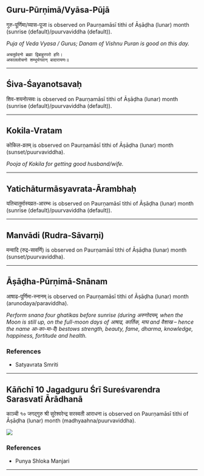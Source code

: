 ## Guru-Pūrṇimā/Vyāsa-Pūjā
गुरु-पूर्णिमा/व्यास-पूजा is observed on Paurṇamāsī tithi of Āṣāḍha (lunar) month (sunrise (default)/puurvaviddha (default)).

_Puja of Veda Vyasa / Gurus; Danam of Vishnu Puran is good on this day._

```
अचतुर्वदनो ब्रह्मा द्विबाहुरपरो हरिः।
अफाललोचनो शम्भुर्भगवान् बादारायणः॥
```

---
## Śiva-Śayanotsavaḥ
शिव-शयनोत्सवः is observed on Paurṇamāsī tithi of Āṣāḍha (lunar) month (sunrise (default)/puurvaviddha (default)).



---
## Kokila-Vratam
कोकिल-व्रतम् is observed on Paurṇamāsī tithi of Āṣāḍha (lunar) month (sunset/puurvaviddha).

_Pooja of Kokila for getting good husband/wife._

---
## Yatichāturmāsyavrata-Ārambhaḥ
यतिचातुर्मास्यव्रत-आरम्भः is observed on Paurṇamāsī tithi of Āṣāḍha (lunar) month (sunrise (default)/puurvaviddha (default)).



---
## Manvādi (Rudra-Sāvarṇi)
मन्वादि (रुद्र-सावर्णि) is observed on Paurṇamāsī tithi of Āṣāḍha (lunar) month (sunset/puurvaviddha).



---
## Āṣāḍha-Pūrṇimā-Snānam
आषाढ-पूर्णिमा-स्नानम् is observed on Paurṇamāsī tithi of Āṣāḍha (lunar) month (arunodaya/paraviddha).

_Perform snana four ghatikas before sunrise (during अरुणोदयम्, when the Moon is still up, on the full-moon days of आषाढ, कार्तिक, माघ and वैशाख – hence the name आ-का-मा-वै) bestows strength, beauty, fame, dharma, knowledge, happiness, fortitude and health._
### References
* Satyavrata Smriti


---
## Kāñchī 10 Jagadguru Śrī Sureśvarendra Sarasvatī Ārādhanā
काञ्ची १० जगद्गुरु श्री सुरेश्वरेन्द्र सरस्वती आराधना is observed on Paurṇamāsī tithi of Āṣāḍha (lunar) month (madhyaahna/puurvaviddha).

_![](https://github.com/sanskrit-coders/jyotisha/blob/master/jyotisha/panchangam/temporal/festival/images/kanchi-jagadgurus/jagadguru-10.jpg)_
### References
* Punya Shloka Manjari


---
